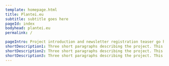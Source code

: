 ```yaml
---
template: homepage.html
title: Plantei.eu
subtitle: subtitle goes here
pageId: index
bodyhead: plantei.eu
permalink: /

pageIntro: Project introduction and newsletter registration teaser go here
shortDescription1: Three short paragraphs describing the project. This is the first one. A visual representation of each idea will also be included.
shortDescription2: Three short paragraphs describing the project. This is the second one.
shortDescription3: Three short paragraphs describing the project. This is the third one.
---
```



